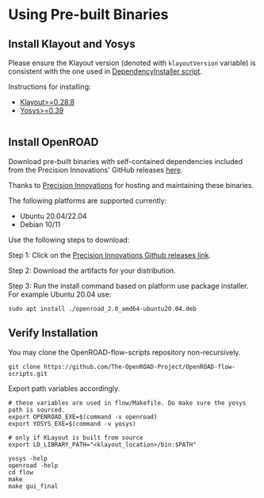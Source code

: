 # Using Pre-built Binaries

## Install Klayout and Yosys
Please ensure the Klayout version (denoted with `klayoutVersion` variable) is consistent with the one used in [DependencyInstaller script](https://github.com/The-OpenROAD-Project/OpenROAD-flow-scripts/blob/master/etc/DependencyInstaller.sh). 

Instructions for installing:
- [Klayout>=0.28.8](https://www.klayout.de/build.html)
- [Yosys>=0.39](https://github.com/YosysHQ/oss-cad-suite-build/blob/master/README.md#installation)

```{tip} Unfortunately KLayout maintainers do not provide Debian 10/11 compatible packages. You can follow the build-from-sources instruction (Version >=0.25) and Ubuntu 22 instructions [here](https://www.klayout.de/build.html#:~:text=Building%20KLayout%20on%20Linux%20(Version%20%3E%3D%200.25)). 
```

## Install OpenROAD
Download pre-built binaries with self-contained dependencies
included from the Precision Innovations' GitHub releases
[here](https://github.com/Precision-Innovations/OpenROAD/releases).

Thanks to [Precision Innovations](https://precisioninno.com/) for hosting and maintaining these binaries.

The following platforms are supported currently:
- Ubuntu 20.04/22.04
- Debian 10/11

Use the following steps to download:

Step 1: Click on the [Precision Innovations Github releases link](https://github.com/Precision-Innovations/OpenROAD/releases).

Step 2: Download the artifacts for your distribution.

Step 3: Run the install command based on platform use package installer.
        For example Ubuntu 20.04 use:
        
```shell
sudo apt install ./openroad_2.0_amd64-ubuntu20.04.deb
```

## Verify Installation
You may clone the OpenROAD-flow-scripts repository non-recursively. 

```
git clone https://github.com/The-OpenROAD-Project/OpenROAD-flow-scripts.git
```

Export path variables accordingly.

```
# these variables are used in flow/Makefile. Do make sure the yosys path is sourced.
export OPENROAD_EXE=$(command -v openroad)
export YOSYS_EXE=$(command -v yosys)

# only if KLayout is built from source
export LD_LIBRARY_PATH="<klayout_location>/bin:$PATH" 

yosys -help
openroad -help
cd flow
make
make gui_final
```
